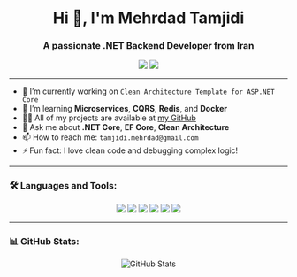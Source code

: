 <h1 align="center">Hi 👋, I'm Mehrdad Tamjidi</h1>
<h3 align="center">A passionate .NET Backend Developer from Iran</h3>

<p align="center">
  <a href="https://mehrdadtamjidi.com/" target="_blank"><img src="https://img.shields.io/badge/Website-MehrdadTamjidi.com-blue?style=for-the-badge&logo=google-chrome" /></a>
  <a href="mailto:mehrdadtamjidi@gmail.com"><img src="https://img.shields.io/badge/Email-mehrdadtamjidi@gmail.com-red?style=for-the-badge&logo=gmail" /></a>
</p>

---

- 🔭 I’m currently working on `Clean Architecture Template for ASP.NET Core`
- 🌱 I’m learning **Microservices**, **CQRS**, **Redis**, and **Docker**
- 👨‍💻 All of my projects are available at [my GitHub](https://github.com/mehrdadtamjidi)
- 💬 Ask me about **.NET Core**, **EF Core**, **Clean Architecture**
- 📫 How to reach me: `tamjidi.mehrdad@gmail.com`
- ⚡ Fun fact: I love clean code and debugging complex logic!

---

### 🛠️ Languages and Tools:

<p align="center">
  <img src="https://img.shields.io/badge/CSharp-%23239120.svg?style=for-the-badge&logo=csharp&logoColor=white"/>
  <img src="https://img.shields.io/badge/.NET-512BD4?style=for-the-badge&logo=dotnet&logoColor=white"/>
  <img src="https://img.shields.io/badge/EFCore-6DB33F?style=for-the-badge"/>
  <img src="https://img.shields.io/badge/SQLServer-CC2927?style=for-the-badge&logo=microsoftsqlserver&logoColor=white"/>
  <img src="https://img.shields.io/badge/GitHub-181717?style=for-the-badge&logo=github&logoColor=white"/>
  <img src="https://img.shields.io/badge/Docker-2496ED?style=for-the-badge&logo=docker&logoColor=white"/>
</p>

---

### 📊 GitHub Stats:

<p align="center">
  <img src="https://github-readme-stats.vercel.app/api?username=mehrdadtamjidi&show_icons=true&theme=radical" alt="GitHub Stats" />
</p>
